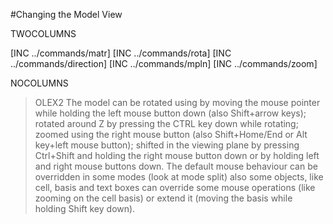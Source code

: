 #Changing the Model View

TWOCOLUMNS

[INC ../commands/matr]
[INC ../commands/rota]
[INC ../commands/direction]
[INC ../commands/mpln]
[INC ../commands/zoom]

NOCOLUMNS

>OLEX2 The model can be rotated using by moving the mouse pointer while holding the left mouse button down (also Shift+arrow keys); rotated around Z by pressing the CTRL key down while rotating; zoomed using the right mouse button (also Shift+Home/End or Alt key+left mouse button); shifted in the viewing plane by pressing Ctrl+Shift and holding the right mouse button down or by holding left and right mouse buttons down. The default mouse behaviour can be overridden in some modes (look at mode split) also some objects, like cell, basis and text boxes can override some mouse operations (like zooming on the cell basis) or extend it (moving the basis while holding Shift key down).
